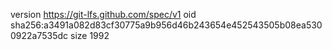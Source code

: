 version https://git-lfs.github.com/spec/v1
oid sha256:a3491a082d83cf30775a9b956d46b243654e452543505b08ea5300922a7535dc
size 1992

